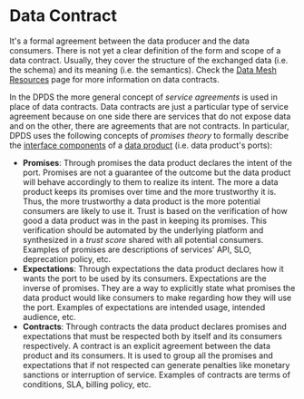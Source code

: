 # Data Contract

It's a formal agreement between the data producer and the data consumers. There is not yet a clear definition of the form and scope of a data contract. Usually, they cover the structure of the exchanged data (i.e. the schema) and its meaning (i.e. the semantics). Check the [Data Mesh Resources](./datamesh/README.md) page for more information on data contracts.

In the DPDS the more general concept of *service agreements* is used in place of data contracts. Data contracts are just a particular type of service agreement because on one side there are services that do not expose data and on the other, there are agreements that are not contracts. In particular, DPDS uses the following concepts of *promises theory* to formally describe the [interface components](#interfaceComponents) of a [data product](#dataProduct) (i.e. data product's ports):

- **<a name="definitionsDataProductPortsPromises"></a>Promises**: Through promises the data product declares the intent of the port. Promises are not a guarantee of the outcome but the data product will behave accordingly to them to realize its intent. The more a data product keeps its promises over time and the more trustworthy it is. Thus, the more trustworthy a data product is the more potential consumers are likely to use it. Trust is based on the verification of how good a data product was in the past in keeping its promises. This verification should be automated by the underlying platform and synthesized in a *trust score* shared with all potential consumers. Examples of promises are descriptions of services' API, SLO, deprecation policy, etc.
- **<a name="definitionsDataProductPortsExpectations"></a>Expectations**: Through expectations the data product declares how it wants the port to be used by its consumers. Expectations are the inverse of promises. They are a way to explicitly state what promises the data product would like consumers to make regarding how they will use the port. Examples of expectations are intended usage, intended audience, etc.
- **<a name="definitionsDataProductPortsContracts"></a>Contracts**: Through contracts the data product declares promises and expectations that must be respected both by itself and its consumers respectively. A contract is an explicit agreement between the data product and its consumers. It is used to group all the promises and expectations that if not respected can generate penalties like monetary sanctions or interruption of service. Examples of contracts are terms of conditions, SLA, billing policy, etc.


        